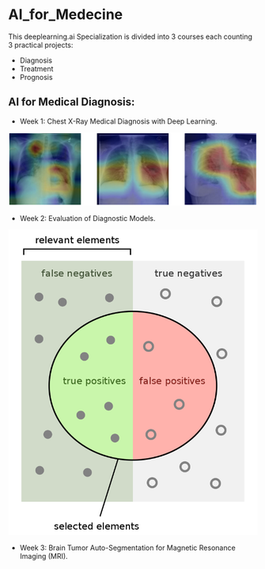 # AI_for_Medecine


This deeplearning.ai Specialization is divided into 3 courses each counting 3 practical projects:
- Diagnosis
- Treatment
- Prognosis

## AI for Medical Diagnosis:

- Week 1: Chest X-Ray Medical Diagnosis with Deep Learning.

![](AI4M_Diagnosis/week_1/utf-8''xray-header-image.png)

- Week 2: Evaluation of Diagnostic Models.

![](AI4M_Diagnosis/week_2/utf-8''sens_spec.png)

- Week 3: Brain Tumor Auto-Segmentation for Magnetic Resonance Imaging (MRI).





